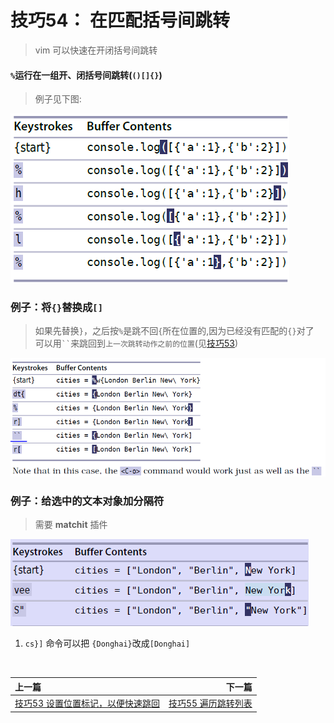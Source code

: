 # 技巧54： 在匹配括号间跳转

> vim 可以快速在开闭括号间跳转

#### `%`运行在一组开、闭括号间跳转(`()[]{}`)
> 例子见下图:

![tip54_1](../../images/tip54_1.png)  

### 例子：将`{}`替换成`[]`
> 如果先替换`}`，之后按`%`是跳不回`{`所在位置的,因为已经没有匹配的`{}`对了 <br>
> 可以用``` `` ```来跳回到`上一次跳转动作之前的位置`(见[技巧53](tip53.md))

![tip54_2](../../images/tip54_2.png)  


### 例子：给选中的文本对象加分隔符
> 需要 **matchit** 插件

![tip54_3](../../images/tip54_3.png)  

1. `cs}]` 命令可以把 `{Donghai}`改成`[Donghai]`

<br>  

|上一篇|下一篇|
|:---|---:|
|[技巧53 设置位置标记，以便快速跳回](tip53.md)|[技巧55 遍历跳转列表](../chapter9_file_jump/tip55.md)|
